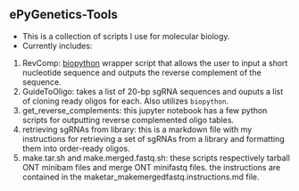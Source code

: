 ## ePyGenetics-Tools
* This is a collection of scripts I use for molecular biology.
* Currently includes:
1. RevComp: [biopython](https://biopython.org/) wrapper script that allows the user to input a short nucleotide sequence and outputs the reverse complement of the sequence.
2. GuideToOligo: takes a list of 20-bp sgRNA sequences and ouputs a list of cloning ready oligos for each. Also utilizes `biopython`.
3. get_reverse_complements: this jupyter notebook has a few python scripts for outputting reverse complemented oligo tables.
4. retrieving sgRNAs from library: this is a markdown file with my instructions for retrieving a set of sgRNAs from a library and formatting them into order-ready oligos.
5. make.tar.sh and make.merged.fastq.sh: these scripts respectively tarball ONT minibam files and merge ONT minifastq files. the instructions are contained in the maketar_makemergedfastq.instructions.md file.
